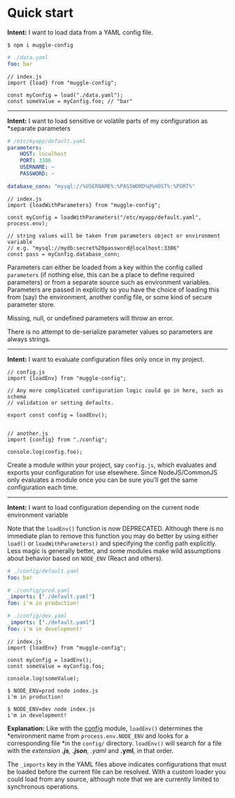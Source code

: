 # Quick start

**Intent:** I want to load data from a YAML config file.

```
$ npm i muggle-config
```

```yaml
# ./data.yaml
foo: bar
```

```ecmascript6
// index.js
import {load} from "muggle-config";

const myConfig = load("./data.yaml");
const someValue = myConfig.foo; // "bar"
```

---

**Intent:** I want to load sensitive or volatile parts of my configuration as
*separate parameters

```yaml
# /etc/myapp/default.yaml
parameters:
    HOST: localhost
    PORT: 3306
    USERNAME: ~
    PASSWORD: ~

database_conn: "mysql://%USERNAME%:%PASSWORD%@%HOST%:%PORT%"
```

```ecmascript6
// index.js
import {loadWithParameters} from "muggle-config";

const myConfig = loadWithParameters("/etc/myapp/default.yaml", process.env);

// string values will be taken from parameters object or environment variable
// e.g. "mysql://mydb:secret%20password@localhost:3306"
const pass = myConfig.database_conn;
```

Parameters can either be loaded from a key within the config called `parameters`
(if nothing else, this can be a place to define required parameters) or
from a separate source such as environment variables. Parameters are passed
in explicitly so you have the choice of loading this from (say) the environment,
another config file, or some kind of secure parameter store.

Missing, null, or undefined parameters will throw an error.

There is no attempt to de-serialize parameter values so parameters are always
strings.


---

**Intent:** I want to evaluate configuration files only once in my project.

```ecmascript6
// config.js
import {loadEnv} from "muggle-config";

// Any more complicated configuration logic could go in here, such as schema
// validation or setting defaults.

export const config = loadEnv();


// another.js
import {config} from "./config";

console.log(config.foo);
```

Create a module within your project, say `config.js`, which evaluates and
exports your configuration for use elsewhere. Since NodeJS/CommonJS only
evaluates a module once you can be sure you’ll get the same configuration each
time.

---

**Intent:** I want to load configuration depending on the current node
environment variable

Note that the `loadEnv()` function is now DEPRECATED. Although there is no
immediate plan to remove this function you may do better by using either
`load()` or `loadWithParameters()` and specifying the config path explicitly.
Less magic is generally better, and some modules make wild assumptions about
behavior based on `NODE_ENV` (React and others).
 
```yaml
# ./config/default.yaml
foo: bar

# ./config/prod.yaml
_imports: ["./default.yaml"]
foo: i'm in production!

# ./config/dev.yaml
_imports: ["./default.yaml"]
foo: i'm in development!
```

```ecmascript6
// index.js
import {loadEnv} from "muggle-config";

const myConfig = loadEnv();
const someValue = myConfig.foo;

console.log(someValue);
```

```console
$ NODE_ENV=prod node index.js
i'm in production!

$ NODE_ENV=dev node index.js
i'm in development!
```

**Explanation:** Like with the [config]() module, `loadEnv()` determines the
*environment name from `process.env.NODE_ENV` and looks for a corresponding file
*in the `config/` directory. `loadEnv()` will search for a file with the
*extension **.js**, **.json**, *.yaml** and **.yml**, in that order.

The `_imports` key in the YAML files above indicates configurations that must be
loaded before the current file can be resolved. With a custom loader you could
load from any source, although note that we are currently limited to synchronous
operations.
